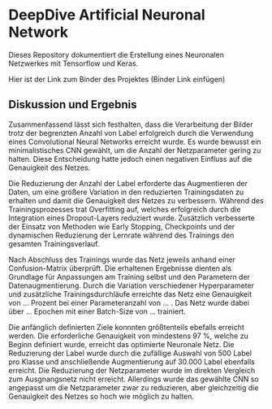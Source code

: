 # DeepDive Artificial Neuronal Network

Dieses Repository dokumentiert die Erstellung eines Neuronalen Netzwerkes mit Tensorflow und Keras.

Hier ist der Link zum Binder des Projektes (Binder Link einfügen)

## Diskussion und Ergebnis

Zusammenfassend lässt sich festhalten, dass die Verarbeitung der Bilder trotz der begrenzten Anzahl von Label erfolgreich durch die Verwendung eines Convolutional Neural Networks erreicht wurde. Es wurde bewusst ein minimalistisches CNN gewählt, um die Anzahl der Netzparameter gering zu halten. Diese Entscheidung hatte jedoch einen negativen Einfluss auf die Genauigkeit des Netzes.

Die Reduzierung der Anzahl der Label erforderte das Augmentieren der Daten, um eine größere Variation in den reduzierten Trainingsdaten zu erhalten und damit die Genauigkeit des Netzes zu verbessern. Während des Trainingsprozesses trat Overfitting auf, welches erfolgreich durch die Integration eines Dropout-Layers reduziert wurde. Zusätzlich verbesserte der Einsatz von Methoden wie Early Stopping, Checkpoints und der dynamischen Reduzierung der Lernrate während des Trainings den gesamten Trainingsverlauf.

Nach Abschluss des Trainings wurde das Netz jeweils anhand einer Confusion-Matrix überprüft. Die erhaltenen Ergebnisse dienten als Grundlage für Anpassungen am Training selbst und den Parametern der Datenaugmentierung. Durch die Variation verschiedener Hyperparameter und zusätzliche Trainingsdurchläufe erreichte das Netz eine Genauigkeit von ... Prozent bei einer Parameteranzahl von ... . Das Netz wurde dabei über ... Epochen mit einer Batch-Size von ... trainiert.

Die anfänglich definierten Ziele konnnten größtenteils ebefalls erreicht werden. Die erforderliche Genauigkeit von mindestens 97 %, welche zu Beginn definiert wurde, erreicht das optimierte Neuronale Netz. Die Reduzierung der Label wurde durch die zufällige Auswahl von 500 Label pro Klasse und anschließende Augmentierung auf 30.000 Label ebenfalls erreicht. Die Reduzierung der Netzparameter wurde im direkten Vergleich zum Ausgnangsnetz nicht erreicht. Allerdings wurde das gewählte CNN so angepasst um die Netzparameter zwar zu reduzieren, aber gleichzeitig die Genauigkeit des Netzes so hoch wie möglich zu halten. 
